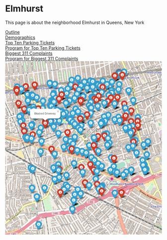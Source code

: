 <h1> Elmhurst </h1>
<p> This page is about the neighborhood Elmhurst in Queens, New York </p>

[Outline](https://github.com/Kereeeh/MHC353//blob/master/outlineElmhurst.geojson)<br />
[Demographics](https://github.com/Kereeeh/MHC353//blob/master/demographicsElmhurst.pdf)<br />
[Top Ten Parking Tickets](https://github.com/Kereeeh/MHC353//blob/master/ticketsElmhurst.pdf)<br />
[Program for Top Ten Parking Tickets](https://github.com/Kereeeh/MHC353//blob/master/ticketsElmhurst.py)<br />
[Biggest 311 Complaints](https://github.com/Kereeeh/MHC353//blob/master/complaintsElmhurst.pdf)<br />
[Program for Biggest 311 Complaints](https://github.com/Kereeeh/MHC353//blob/master/complaintsElmhurst.py)<br />
![First 500 311 Complaints](https://raw.githubusercontent.com/Kereeeh/MHC353/master/mapComplaintElmhurst.png)<br />
